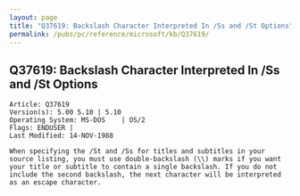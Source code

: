 ```yaml
---
layout: page
title: "Q37619: Backslash Character Interpreted In /Ss and /St Options"
permalink: /pubs/pc/reference/microsoft/kb/Q37619/
---
```


## Q37619: Backslash Character Interpreted In /Ss and /St Options

	Article: Q37619
	Version(s): 5.00 5.10 | 5.10
	Operating System: MS-DOS    | OS/2
	Flags: ENDUSER |
	Last Modified: 14-NOV-1988
	
	When specifying the /St and /Ss for titles and subtitles in your
	source listing, you must use double-backslash (\\) marks if you want
	your title or subtitle to contain a single backslash. If you do not
	include the second backslash, the next character will be interpreted
	as an escape character.
